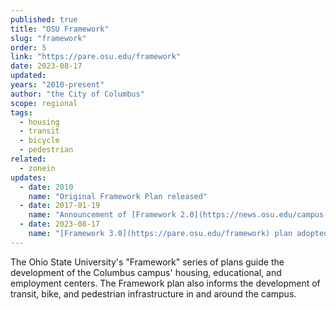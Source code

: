 ```yaml
---
published: true
title: "OSU Framework"
slug: "framework"
order: 5
link: "https://pare.osu.edu/framework"
date: 2023-08-17
updated:
years: "2010-present"
author: "the City of Columbus"
scope: regional
tags:
  - housing
  - transit
  - bicycle
  - pedestrian
related:
  - zonein
updates:
  - date: 2010
    name: "Original Framework Plan released"
  - date: 2017-01-19
    name: "Announcement of [Framework 2.0](https://news.osu.edu/campus-of-the-future-framework-20-imagines-transformational-research-learning-environments-over-the-next-decade-and-beyond/)"
  - date: 2023-08-17
    name: "[Framework 3.0](https://pare.osu.edu/framework) plan adopted by the OSU Board of Trustees"
---
```


The Ohio State University's "Framework" series of plans guide the development of the Columbus campus' housing, educational, and employment centers. The Framework plan also informs the development of transit, bike, and pedestrian infrastructure in and around the campus.

